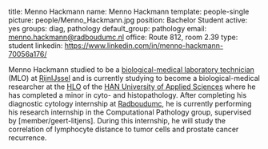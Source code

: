 title: Menno Hackmann
name: Menno Hackmann
template: people-single
picture: people/Menno_Hackmann.jpg
position: Bachelor Student
active: yes
groups: diag, pathology
default_group: pathology
email: menno.hackmann@radboudumc.nl
office: Route 812, room 2.39
type: student
linkedin: https://www.linkedin.com/in/menno-hackmann-70056a176/

Menno Hackmann studied to be a [biological-medical laboratory technician](https://www.rijnijssel.nl/mbo-opleidingen/laboratoriumtechniek/biologisch-medisch-analist/) (MLO) at [RijnIJssel](https://www.rijnijssel.nl) and is currently studying to become a biological-medical researcher at the [HLO](https://www.han.nl/opleidingen/hbo/biologie-medisch-laboratorium/voltijd/) of the [HAN University of Applied Sciences](https://www.han.nl/) where he has completed a minor in cyto- and histopathology. After completing his diagnostic cytology internship at [Radboudumc](https://www.radboudumc.nl/afdelingen/pathologie/alles-over-pathologisch-onderzoek), he is currently performing his research internship in the Computational Pathology group, supervised by [member/geert-litjens]. During this internship, he will study the correlation of lymphocyte distance to tumor cells and prostate cancer recurrence. 
